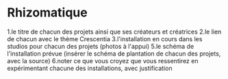 # Rhizomatique

1.le titre de chacun des projets ainsi que ses créateurs et créatrices
2.le lien de chacun avec le thème Crescentia
3.l'installation en cours dans les studios pour chacun des projets (photos à l'appui)
5.le schéma de l'installation prévue (insérer le schéma de plantation de chacun des projets, avec la source)
6.noter ce que vous croyez que vous ressentirez en expérimentant chacune des installations, avec justification
